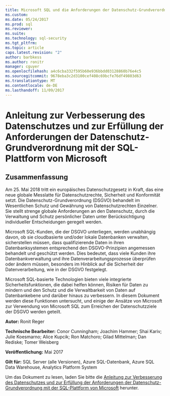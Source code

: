 ```yaml
---
title: Microsoft SQL und die Anforderungen der Datenschutz-Grundverordnung | Microsoft-Dokumentation
ms.custom: 
ms.date: 05/24/2017
ms.prod: sql
ms.reviewer: 
ms.suite: 
ms.technology: sql-security
ms.tgt_pltfrm: 
ms.topic: article
caps.latest.revision: "2"
author: barbkess
ms.author: ronitr
manager: cguyer
ms.openlocfilehash: a4c6cba332f595b60e936bbdd03128860b76e4c5
ms.sourcegitcommit: 9678eba3c2d3100cef408c69bcfe76df49803d63
ms.translationtype: MT
ms.contentlocale: de-DE
ms.lasthandoff: 11/09/2017
---
```

# <a name="guide-to-enhancing-privacy-and-addressing-gdpr-requirements-with-the-microsoft-sql-platform"></a>Anleitung zur Verbesserung des Datenschutzes und zur Erfüllung der Anforderungen der Datenschutz-Grundverordnung mit der SQL-Plattform von Microsoft


## <a name="summary"></a>Zusammenfassung
Am 25. Mai 2018 tritt ein europäisches Datenschutzgesetz in Kraft, das eine neue globale Messlatte für Datenschutzrechte, Sicherheit und Konformität setzt. Die Datenschutz-Grundverordnung (DSGVO) behandelt im Wesentlichen Schutz und Gewährung von Datenschutzrechten Einzelner. Sie stellt strenge globale Anforderungen an den Datenschutz, durch die Verwaltung und Schutz persönlicher Daten unter Berücksichtigung individueller Entscheidungen geregelt werden. 

Microsoft SQL-Kunden, die der DSGVO unterliegen, werden unabhängig davon, ob sie cloudbasierte und/oder lokale Datenbanken verwalten, sicherstellen müssen, dass qualifizierende Daten in ihren Datenbanksystemen entsprechend den DSGVO-Prinzipien angemessen behandelt und geschützt werden. Dies bedeutet, dass viele Kunden ihre Datenbankverwaltung und ihre Datenverarbeitungsprozesse überprüfen oder ändern müssen, besonders im Hinblick auf die Sicherheit der Datenverarbeitung, wie in der DSGVO festgelegt.

Microsoft SQL-basierte Technologien bieten viele integrierte Sicherheitsfunktionen, die dabei helfen können, Risiken für Daten zu mindern und den Schutz und die Verwaltbarkeit von Daten auf Datenbankebene und darüber hinaus zu verbessern. In diesem Dokument werden diese Funktionen untersucht, und einige der Ansätze von Microsoft zur Verwendung von Microsoft SQL zum Erreichen der Datenschutzziele der DSGVO werden geteilt.
   
  
**Autor:** Ronit Reger

**Technische Bearbeiter:** Conor Cunningham; Joachim Hammer; Shai Kariv; Julie Koesmarno; Alice Kupcik; Ron Matchoro; Gilad Mittelman; Dan Rediske; Tomer Weisberg 
  
**Veröffentlichung:** Mai 2017  
  
**Gilt für:** SQL Server (alle Versionen), Azure SQL-Datenbank, Azure SQL Data Warehouse, Analytics Platform System 
  
Um das Dokument zu lesen, laden Sie bitte die [Anleitung zur Verbesserung des Datenschutzes und zur Erfüllung der Anforderungen der Datenschutz-Grundverordnung mit der SQL-Plattform von Microsoft](http://download.microsoft.com/download/4/9/4/4948194B-A613-49ED-90A5-5144313549AB/microsoft-sql-and-the-gdpr.pdf) herunter.   
